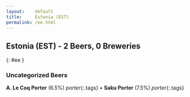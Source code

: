 ```yaml
---
layout:    default
title:     Estonia (EST)
permalink: /ee.html
---
```


## Estonia (EST) - 2 Beers, 0 Breweries
{: #ee }




### Uncategorized Beers

**A. Le Coq Porter** (6.5%) _porter_{:.tags}  • 
**Saku Porter** (7.5%) _porter_{:.tags} 



 
